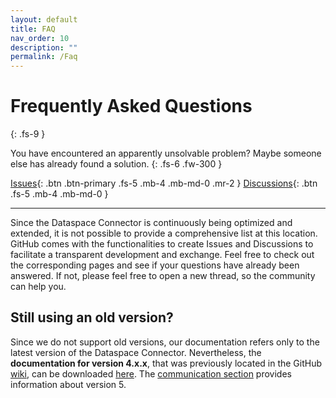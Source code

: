 ```yaml
---
layout: default
title: FAQ
nav_order: 10
description: ""
permalink: /Faq
---
```


# Frequently Asked Questions
{: .fs-9 }

You have encountered an apparently unsolvable problem? Maybe someone else has already found a solution.
{: .fs-6 .fw-300 }

[Issues](https://github.com/International-Data-Spaces-Association/DataspaceConnector/issues){: .btn .btn-primary .fs-5 .mb-4 .mb-md-0 .mr-2 } [Discussions](https://github.com/International-Data-Spaces-Association/DataspaceConnector/discussions){: .btn .fs-5 .mb-4 .mb-md-0 }

---

Since the Dataspace Connector is continuously being optimized and extended, it is not possible to
provide a comprehensive list at this location. GitHub comes with the functionalities to create
Issues and Discussions to facilitate a transparent development and exchange. Feel free to check out
the corresponding pages and see if your questions have already been answered. If not, please feel
free to open a new thread, so the community can help you.

## Still using an old version?

Since we do not support old versions, our documentation refers only to the latest version of the
Dataspace Connector. Nevertheless, the **documentation for version 4.x.x**, that was previously
located in the GitHub [wiki](https://github.com/International-Data-Spaces-Association/DataspaceConnector/wiki),
can be downloaded [here](assets/files/dsc_v4_wiki.zip). The [communication section](communication/v5.md)
provides information about version 5.
